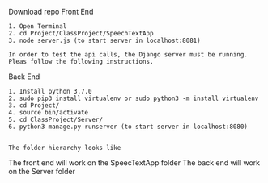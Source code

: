 Download repo 
Front End

    1. Open Terminal
    2. cd Project/ClassProject/SpeechTextApp
    3. node server.js (to start server in localhost:8081) 

    In order to test the api calls, the Django server must be running. Pleas follow the following instructions.

Back End

    1. Install python 3.7.0
    2. sudo pip3 install virtualenv or sudo python3 -m install virtualenv
    3. cd Project/
    4. source bin/activate
    5. cd ClassProject/Server/
    6. python3 manage.py runserver (to start server in localhost:8080) 


    The folder hierarchy looks like



The front end will work on the SpeecTextApp folder
The back end will work on the Server folder